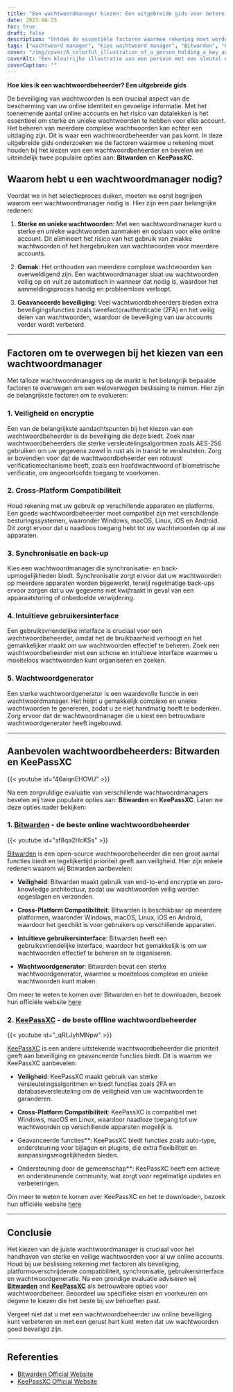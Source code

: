 ```yaml
---
title: "Een wachtwoordmanager kiezen: Een uitgebreide gids voor betere beveiliging"
date: 2023-06-25
toc: true
draft: false
description: "Ontdek de essentiële factoren waarmee rekening moet worden gehouden bij het kiezen van een wachtwoordmanager en ontdek waarom Bitwarden en KeePassXC de aanbevolen opties zijn"
tags: ["wachtwoord manager", "kies wachtwoord manager", "Bitwarden", "KeePassXC", "online beveiliging", "wachtwoordbeveiliging", "wachtwoordbeheer", "sterke wachtwoorden", "unieke wachtwoorden", "datalekken", "encryptie", "platformoverschrijdende compatibiliteit", "wachtwoord synchronisatie", "back-up", "gebruikersinterface", "wachtwoord generator", "2FA", "end-to-endencryptie", "nul-kennis architectuur", "open-source", "veilig wachtwoord delen", "autotype", "bevestigingssteun", "plugins", "aanbevelingen voor wachtwoordbeheer", "wachtwoordmanager vergelijking", "veiligheidstips voor wachtwoorden", "wachtwoord manager functies", "Voordelen van wachtwoordbeheer", "wachtwoord manager download"]
cover: "/img/cover/A_colorful_illustration_of_a_person_holding_a_key_and_a_shield.png"
coverAlt: "Een kleurrijke illustratie van een persoon met een sleutel en een schild, die de veiligheid en bescherming van een wachtwoord voorstellen."
coverCaption: ""
---
```


**Hoe kies ik een wachtwoordbeheerder? Een uitgebreide gids**

De beveiliging van wachtwoorden is een cruciaal aspect van de bescherming van uw online identiteit en gevoelige informatie. Met het toenemende aantal online accounts en het risico van datalekken is het essentieel om sterke en unieke wachtwoorden te hebben voor elke account. Het beheren van meerdere complexe wachtwoorden kan echter een uitdaging zijn. Dit is waar een wachtwoordbeheerder van pas komt. In deze uitgebreide gids onderzoeken we de factoren waarmee u rekening moet houden bij het kiezen van een wachtwoordbeheerder en bevelen we uiteindelijk twee populaire opties aan: **Bitwarden** en **KeePassXC**.

## Waarom hebt u een wachtwoordmanager nodig?

Voordat we in het selectieproces duiken, moeten we eerst begrijpen waarom een wachtwoordmanager nodig is. Hier zijn een paar belangrijke redenen:

1. **Sterke en unieke wachtwoorden**: Met een wachtwoordmanager kunt u sterke en unieke wachtwoorden aanmaken en opslaan voor elke online account. Dit elimineert het risico van het gebruik van zwakke wachtwoorden of het hergebruiken van wachtwoorden voor meerdere accounts.

2. **Gemak**: Het onthouden van meerdere complexe wachtwoorden kan overweldigend zijn. Een wachtwoordmanager slaat uw wachtwoorden veilig op en vult ze automatisch in wanneer dat nodig is, waardoor het aanmeldingsproces handig en probleemloos verloopt.

3. **Geavanceerde beveiliging**: Veel wachtwoordbeheerders bieden extra beveiligingsfuncties zoals tweefactorauthenticatie (2FA) en het veilig delen van wachtwoorden, waardoor de beveiliging van uw accounts verder wordt verbeterd.

______

## Factoren om te overwegen bij het kiezen van een wachtwoordmanager

Met talloze wachtwoordmanagers op de markt is het belangrijk bepaalde factoren te overwegen om een weloverwogen beslissing te nemen. Hier zijn de belangrijkste factoren om te evalueren:

### 1. **Veiligheid en encryptie**

Een van de belangrijkste aandachtspunten bij het kiezen van een wachtwoordbeheerder is de beveiliging die deze biedt. Zoek naar wachtwoordbeheerders die sterke versleutelingsalgoritmen zoals AES-256 gebruiken om uw gegevens zowel in rust als in transit te versleutelen. Zorg er bovendien voor dat de wachtwoordbeheerder een robuust verificatiemechanisme heeft, zoals een hoofdwachtwoord of biometrische verificatie, om ongeoorloofde toegang te voorkomen.

### 2. **Cross-Platform Compatibiliteit**

Houd rekening met uw gebruik op verschillende apparaten en platforms. Een goede wachtwoordbeheerder moet compatibel zijn met verschillende besturingssystemen, waaronder Windows, macOS, Linux, iOS en Android. Dit zorgt ervoor dat u naadloos toegang hebt tot uw wachtwoorden op al uw apparaten.

### 3. **Synchronisatie en back-up**

Kies een wachtwoordmanager die synchronisatie- en back-upmogelijkheden biedt. Synchronisatie zorgt ervoor dat uw wachtwoorden op meerdere apparaten worden bijgewerkt, terwijl regelmatige back-ups ervoor zorgen dat u uw gegevens niet kwijtraakt in geval van een apparaatstoring of onbedoelde verwijdering.

### 4. **Intuïtieve gebruikersinterface**

Een gebruiksvriendelijke interface is cruciaal voor een wachtwoordbeheerder, omdat het de bruikbaarheid verhoogt en het gemakkelijker maakt om uw wachtwoorden effectief te beheren. Zoek een wachtwoordbeheerder met een schone en intuïtieve interface waarmee u moeiteloos wachtwoorden kunt organiseren en zoeken.

### 5. **Wachtwoordgenerator**

Een sterke wachtwoordgenerator is een waardevolle functie in een wachtwoordmanager. Het helpt u gemakkelijk complexe en unieke wachtwoorden te genereren, zodat u ze niet handmatig hoeft te bedenken. Zorg ervoor dat de wachtwoordmanager die u kiest een betrouwbare wachtwoordgenerator heeft ingebouwd.

______

## Aanbevolen wachtwoordbeheerders: Bitwarden en KeePassXC

{{< youtube id="46aiqnEHOVU" >}}

Na een zorgvuldige evaluatie van verschillende wachtwoordmanagers bevelen wij twee populaire opties aan: **Bitwarden** en **KeePassXC**. Laten we deze opties nader bekijken:

### 1. [Bitwarden](https://bitwarden.com/) - de beste online wachtwoordbeheerder

{{< youtube id="sf8qa2HcKSs" >}}

[Bitwarden](https://bitwarden.com/) is een open-source wachtwoordbeheerder die een groot aantal functies biedt en tegelijkertijd prioriteit geeft aan veiligheid. Hier zijn enkele redenen waarom wij Bitwarden aanbevelen:

- **Veiligheid**: Bitwarden maakt gebruik van end-to-end encryptie en zero-knowledge architectuur, zodat uw wachtwoorden veilig worden opgeslagen en verzonden.

- **Cross-Platform Compatibiliteit**: Bitwarden is beschikbaar op meerdere platformen, waaronder Windows, macOS, Linux, iOS en Android, waardoor het geschikt is voor gebruikers op verschillende apparaten.

- **Intuïtieve gebruikersinterface**: Bitwarden heeft een gebruiksvriendelijke interface, waardoor het gemakkelijk is om uw wachtwoorden effectief te beheren en te organiseren.

- **Wachtwoordgenerator**: Bitwarden bevat een sterke wachtwoordgenerator, waarmee u moeiteloos complexe en unieke wachtwoorden kunt maken.

Om meer te weten te komen over Bitwarden en het te downloaden, bezoek hun officiële website [here](https://bitwarden.com/)

### 2. [KeePassXC](https://keepassxc.org/) - de beste offline wachtwoordbeheerder

{{< youtube id="_qRLJyhMNpw" >}}

[KeePassXC](https://keepassxc.org/) is een andere uitstekende wachtwoordbeheerder die prioriteit geeft aan beveiliging en geavanceerde functies biedt. Dit is waarom we KeePassXC aanbevelen:

- **Veiligheid**: KeePassXC maakt gebruik van sterke versleutelingsalgoritmen en biedt functies zoals 2FA en databaseversleuteling om de veiligheid van uw wachtwoorden te garanderen.

- **Cross-Platform Compatibiliteit**: KeePassXC is compatibel met Windows, macOS en Linux, waardoor naadloze toegang tot uw wachtwoorden op verschillende apparaten mogelijk is.

- Geavanceerde functies**: KeePassXC biedt functies zoals auto-type, ondersteuning voor bijlagen en plugins, die extra flexibiliteit en aanpassingsmogelijkheden bieden.

- Ondersteuning door de gemeenschap**: KeePassXC heeft een actieve en ondersteunende community, wat zorgt voor regelmatige updates en verbeteringen.

Om meer te weten te komen over KeePassXC en het te downloaden, bezoek hun officiële website [here](https://keepassxc.org/)

______

## Conclusie

Het kiezen van de juiste wachtwoordmanager is cruciaal voor het handhaven van sterke en veilige wachtwoorden voor al uw online accounts. Houd bij uw beslissing rekening met factoren als beveiliging, platformoverschrijdende compatibiliteit, synchronisatie, gebruikersinterface en wachtwoordgeneratie. Na een grondige evaluatie adviseren wij [**Bitwarden**](https://bitwarden.com/) and [**KeePassXC**](https://keepassxc.org/) als betrouwbare opties voor wachtwoordbeheer. Beoordeel uw specifieke eisen en voorkeuren om degene te kiezen die het beste bij uw behoeften past.

Vergeet niet dat u met een wachtwoordbeheerder uw online beveiliging kunt verbeteren en met een gerust hart kunt weten dat uw wachtwoorden goed beveiligd zijn.

______

## Referenties

- [Bitwarden Official Website](https://bitwarden.com/)
- [KeePassXC Official Website](https://keepassxc.org/)